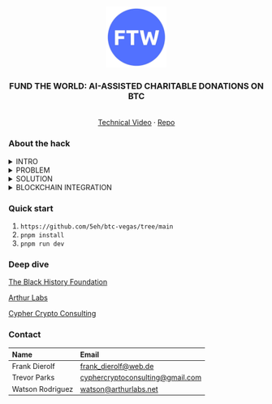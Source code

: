 <div align="center">
<img src="https://raw.githubusercontent.com/5eh/btc-vegas/refs/heads/main/public/images/Logo.png" alt="logo" width="120" height="120" />
</div>

<h3 align="center">FUND THE WORLD: AI-ASSISTED CHARITABLE DONATIONS ON BTC</h3>
  <p align="center">
  <br />
    <a href="https://www.loom.com/share/c6f8b072eece4b7f9a4d869bd80f088a?sid=aa2ff83e-ae66-4ce7-8c65-079d1887f17e">Technical Video</a>
    ·
    <a href="https://github.com/5eh/btc-vegas">Repo</a>
  </p>
</div>

<!-- <a href="https://vimeo.com/1085198328" target="_blank">
  <img src="https://i.ibb.co/RxHxF7w/Screenshot-20250517-092036.png" alt="Video Preview" width="600">
</a> -->

### About the hack

<details>
  <summary>INTRO</summary>
  Fund The World bridges the gap between Bitcoin holders and global charitable impact. Our platform allows users to chat with an AI assistant that helps them discover charity organizations accepting Bitcoin donations that align with their values and interests.

By simply conversing with our AI, users can explore causes they care about, learn about vetted organizations working in those areas, and make seamless Bitcoin donations—all in one intuitive experience. Whether you're passionate about environmental conservation, education, humanitarian aid, or countless other causes, Fund The World helps you direct your digital assets toward meaningful change.
Join us in revolutionizing charitable giving through cryptocurrency and making global impact just a conversation away.

Our hackathon submission includes a nicely designed website, dynamic database functionality, and interactive AI integration inside of Bitcoin's ecosystem, with the ability to send charity donations on the Bitcoin blockchain.

</details>

<details>
<summary>PROBLEM</summary>
One of the major problems that charities face is the need for constant funding, the problems are:
1. Inability to find a worthy cause to donate to.
2. Lack of transparency or reputable gaining mechanisms that help verify the charity's authenticity.
3. The friction of currency conversion and dealing with financial institutions to facilitate transactions across vast distances.
</details>

<details>
<summary>SOLUTION</summary>
The solutions that we came up with to solve these problems:
1. Implementing the ability for users to donate to verified charities on the public Bitcoin blockchain.
2. Harnessing the power of the Gemini API to help aid users in finding the right charity/cause to donate.
</details>

<details>
<summary>BLOCKCHAIN INTEGRATION</summary>
1. Users are able to access the charity's public Bitcoin address once view from "All Organizations" and clicking on the charity of their choice.
2. QR codes can be generated from the AI chatbox on the landing page by chatting with the agent. The codes are generated to send a specific amount, and can be recurring transactions (daily, weekly, monthly, annually).
</details>

<!-- <details>
<summary>CODE PROBLEMS</summary>
1. As a demo/tester you will likely get several Hydration UI errors. We have found that once you handle the essential operations (Creating the raffle, donating to a raffle, or announcing a winner), it is useful to head back to the home index and then change the wallet from there to the permissioned account before then accessing another section of the site.
2. Some information may be static, but it is easy to implement and read the RPC indexing information from the public Solana API (Read: https://solana.com/docs/rpc).
3. On live production, very rarely do some users not get selected, but if this happens, it is in your best ethical and legal interest to retrieve the arrayed list from the program and then use a transparent means of announcing the winner.
4. The treasury is currently enabled to retrieve all funds without announcing a winner, on live production - users should be aware of this issue and only consent to verified and audited program deployments.
</details> -->


### Quick start

1.  `https://github.com/5eh/btc-vegas/tree/main`
2.  `pnpm install`
3.  `pnpm run dev`

### Deep dive

[The Black History Foundation](https://tbhfdn.org/)

[Arthur Labs](arthurlabs.net)

[Cypher Crypto Consulting](cyphercryptoconsulting.com)

### Contact

| Name             | Email                                    |
| :--------------- | :--------------------------------------- |
| Frank Dierolf    | frank_dierolf@web.de                     |
| Trevor Parks     | cyphercryptoconsulting@gmail.com         |
| Watson Rodriguez | watson@arthurlabs.net                    |
